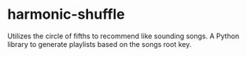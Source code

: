 harmonic-shuffle
================

Utilizes the circle of fifths to recommend like sounding songs. A Python library to generate playlists based on the songs root key.
